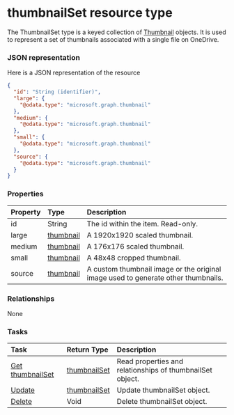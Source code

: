 # thumbnailSet resource type

The ThumbnailSet type is a keyed collection of [Thumbnail](thumbnail.md) objects. It is used to represent a set of thumbnails associated with a single file on OneDrive.  

### JSON representation

Here is a JSON representation of the resource

```json
{
  "id": "String (identifier)",
  "large": {
    "@odata.type": "microsoft.graph.thumbnail"
  },
  "medium": {
    "@odata.type": "microsoft.graph.thumbnail"
  },
  "small": {
    "@odata.type": "microsoft.graph.thumbnail"
  },
  "source": {
    "@odata.type": "microsoft.graph.thumbnail"
  }
}

```
### Properties
| Property	   | Type	|Description|
|:---------------|:--------|:----------|
|id|String|The id within the item. Read-only.|
|large|[thumbnail](thumbnail.md)|A 1920x1920 scaled thumbnail.|
|medium|[thumbnail](thumbnail.md)|A 176x176 scaled thumbnail.|
|small|[thumbnail](thumbnail.md)|A 48x48 cropped thumbnail.|
|source|[thumbnail](thumbnail.md)|A custom thumbnail image or the original image used to generate other thumbnails.|

### Relationships
None


### Tasks

| Task		   | Return Type	|Description|
|:---------------|:--------|:----------|
|[Get thumbnailSet](../api/thumbnailset_get.md) | [thumbnailSet](thumbnailset.md) |Read properties and relationships of thumbnailSet object.|
|[Update](../api/thumbnailset_update.md) | [thumbnailSet](thumbnailset.md)	|Update thumbnailSet object. |
|[Delete](../api/thumbnailset_delete.md) | Void	|Delete thumbnailSet object. |

<!-- uuid: d3af490d-f91a-4ca5-a54b-fb54556d95f0
2015-10-09 18:41:47 UTC -->